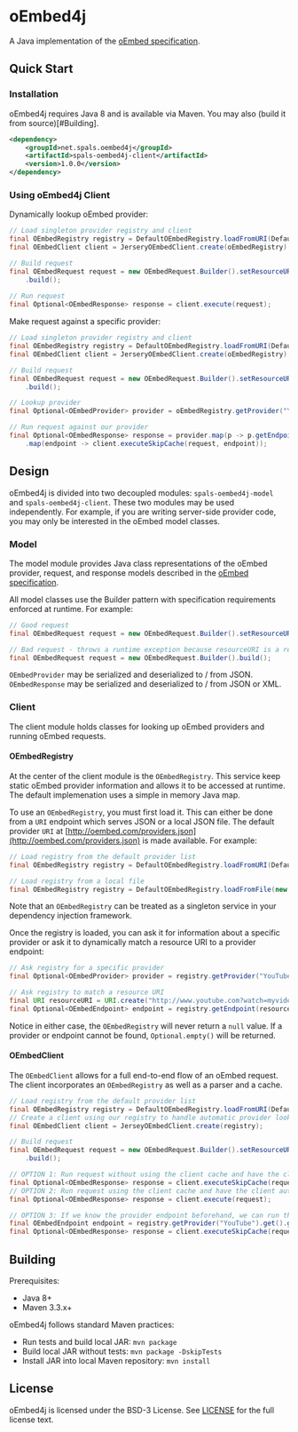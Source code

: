 # oEmbed4j

A Java implementation of the [oEmbed specification](http://oembed.com).

## Quick Start

### Installation

oEmbed4j requires Java 8 and is available via Maven. You may also (build it from source)[#Building].

```xml
<dependency>
    <groupId>net.spals.oembed4j</groupId>
    <artifactId>spals-oembed4j-client</artifactId>
    <version>1.0.0</version>
</dependency>
```

### Using oEmbed4j Client
Dynamically lookup oEmbed provider:
```java
// Load singleton provider registry and client
final OEmbedRegistry registry = DefaultOEmbedRegistry.loadFromURI(DefaultOEmbedRegistry.DEFAULT_OEMBED_PROVIDER_URI);
final OEmbedClient client = JerseryOEmbedClient.create(oEmbedRegistry);

// Build request
final OEmbedRequest request = new OEmbedRequest.Builder().setResourceURI("http://www.youtube.com?watch=myvideo")
    .build();
    
// Run request
final Optional<OEmbedResponse> response = client.execute(request);
```

Make request against a specific provider:
```java
// Load singleton provider registry and client
final OEmbedRegistry registry = DefaultOEmbedRegistry.loadFromURI(DefaultOEmbedRegistry.DEFAULT_OEMBED_PROVIDER_URI);
final OEmbedClient client = JerseryOEmbedClient.create(oEmbedRegistry);

// Build request
final OEmbedRequest request = new OEmbedRequest.Builder().setResourceURI("http://www.youtube.com?watch=myvideo")
    .build();

// Lookup provider
final Optional<OEmbedProvider> provider = oEmbedRegistry.getProvider("YouTube");

// Run request against our provider
final Optional<OEmbedResponse> response = provider.map(p -> p.getEndpoints().get(0))
    .map(endpoint -> client.executeSkipCache(request, endpoint));
```

## Design

oEmbed4j is divided into two decoupled modules: `spals-oembed4j-model` and `spals-oembed4j-client`. These two modules may be used independently. For example, if you are writing server-side provider code, you may only be interested in the oEmbed model classes.

### Model

The model module provides Java class representations of the oEmbed provider, request, and response models described in the [oEmbed specification](http://oembed.com).

All model classes use the Builder pattern with specification requirements enforced at runtime. For example:
```java
// Good request
final OEmbedRequest request = new OEmbedRequest.Builder().setResourceURI("http://www.youtube.com?watch=myvideo").build();

// Bad request - throws a runtime exception because resourceURI is a required field
final OEmbedRequest request = new OEmbedRequest.Builder().build();
```

`OEmbedProvider` may be serialized and deserialized to / from JSON. `OEmbedResponse` may be serialized and deserialized to / from JSON or XML.

### Client

The client module holds classes for looking up oEmbed providers and running oEmbed requests.

#### OEmbedRegistry

At the center of the client module is the `OEmbedRegistry`. This service keep static oEmbed provider information and allows it to be accessed at runtime. The default implemenation uses a simple in memory Java map.

To use an `OEmbedRegistry`, you must first load it. This can either be done from a `URI` endpoint which serves JSON or a local JSON file. The default provider `URI` at [http://oembed.com/providers.json](http://oembed.com/providers.json) is made available. For example:
```java
// Load registry from the default provider list
final OEmbedRegistry registry = DefaultOEmbedRegistry.loadFromURI(DefaultOEmbedRegistry.DEFAULT_OEMBED_PROVIDER_URI);

// Load registry from a local file
final OEmbedRegistry registry = DefaultOEmbedRegistry.loadFromFile(new File("/path/to/myProviderList.json"));
```

Note that an `OEmbedRegistry` can be treated as a singleton service in your dependency injection framework.

Once the registry is loaded, you can ask it for information about a specific provider or ask it to dynamically match a resource URI to a provider endpoint:
```java
// Ask registry for a specific provider
final Optional<OEmbedProvider> provider = registry.getProvider("YouTube");

// Ask registry to match a resource URI
final URI resourceURI = URI.create("http://www.youtube.com?watch=myvideo");
final Optional<OEmbedEndpoint> endpoint = registry.getEndpoint(resourceURI);
```

Notice in either case, the `OEmbedRegistry` will never return a `null` value. If a provider or endpoint cannot be found, `Optional.empty()` will be returned.

#### OEmbedClient

The `OEmbedClient` allows for a full end-to-end flow of an oEmbed request. The client incorporates an `OEmbedRegistry` as well as a parser and a cache.
```java
// Load registry from the default provider list
final OEmbedRegistry registry = DefaultOEmbedRegistry.loadFromURI(DefaultOEmbedRegistry.DEFAULT_OEMBED_PROVIDER_URI);
// Create a client using our registry to handle automatic provider lookups
final OEmbedClient client = JerseyOEmbedClient.create(registry);

// Build request
final OEmbedRequest request = new OEmbedRequest.Builder().setResourceURI("http://www.youtube.com?watch=myvideo")
    .build();

// OPTION 1: Run request without using the client cache and have the client automatically lookup the provider
final Optional<OEmbedResponse> response = client.executeSkipCache(request);
// OPTION 2: Run request using the client cache and have the client automatically lookup the provider
final Optional<OEmbedResponse> response = client.execute(request);

// OPTION 3: If we know the provider endpoint beforehand, we can run the request with that
final OEmbedEndpoint endpoint = registry.getProvider("YouTube").get().getEndpoints().get(0);
final Optional<OEmbedResponse> response = client.executeSkipCache(request, endpoint);
```

## <a name="Building"></a> Building

Prerequisites:

- Java 8+
- Maven 3.3.x+

oEmbed4j follows standard Maven practices:

- Run tests and build local JAR: `mvn package`
- Build local JAR without tests: `mvn package -DskipTests`
- Install JAR into local Maven repository: `mvn install`

## License

oEmbed4j is licensed under the BSD-3 License. See
[LICENSE](https://github.com/spals/oembed4j/blob/master/LICENSE) for the full
license text.
